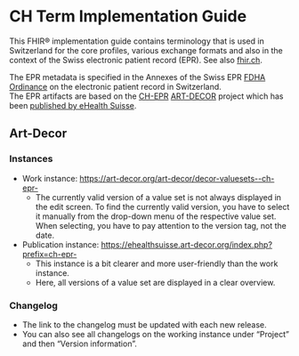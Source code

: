 # CH Term Implementation Guide
This FHIR® implementation guide contains terminology that is used in Switzerland for the core profiles, various exchange formats and also in the context of the Swiss electronic patient record (EPR). See also [fhir.ch](https://fhir.ch/).

The EPR metadata is specified in the Annexes of the Swiss EPR [FDHA Ordinance](https://www.bag.admin.ch/bag/de/home/gesetze-und-bewilligungen/gesetzgebung/gesetzgebung-mensch-gesundheit/gesetzgebung-elektronisches-patientendossier.html) on the electronic patient record in Switzerland.    
The EPR artifacts are based on the [CH-EPR](http://ehealthsuisse.art-decor.org/index.php?prefix=ch-epr-) [ART-DECOR](https://www.art-decor.org/mediawiki/index.php/Main_Page) project which has been [published by eHealth Suisse](http://ehealthsuisse.art-decor.org/).

## Art-Decor

### Instances
* Work instance: https://art-decor.org/art-decor/decor-valuesets--ch-epr-
   * The currently valid version of a value set is not always displayed in the edit screen. To find the currently valid version, you have to select it manually from the drop-down menu of the respective value set. When selecting, you have to pay attention to the version tag, not the date. 
* Publication instance: https://ehealthsuisse.art-decor.org/index.php?prefix=ch-epr-
   * This instance is a bit clearer and more user-friendly than the work instance. 
   * Here, all versions of a value set are displayed in a clear overview.

### Changelog
* The link to the changelog must be updated with each new release.
* You can also see all changelogs on the working instance under “Project” and then “Version information”.

